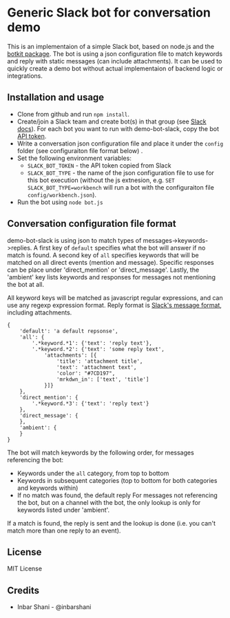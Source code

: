 # Generic Slack bot for conversation demo

This is an implementaion of a simple Slack bot, based on node.js and the [botkit package](https://github.com/howdyai/botkit). The bot is using a json configuration file to match keywords and reply with static messages (can include attachments). It can be used to quickly create a demo bot without actual implementaion of backend logic or integrations.

## Installation and usage

* Clone from github and run `npm install`.
* Create/join a Slack team and create bot(s) in that group (see [Slack docs](https://get.slack.help/hc/en-us/categories/200111606-Using-Slack)). For each bot you want to run with demo-bot-slack, copy the bot [API token](https://get.slack.help/hc/en-us/articles/215770388-Creating-and-regenerating-API-tokens).
* Write a conversation json configuration file and place it under the `config` folder (see configuraiton file format below) .
* Set the following environment variables:
  * `SLACK_BOT_TOKEN` - the API token copied from Slack
  * `SLACK_BOT_TYPE` - the name of the json configuration file to use for this bot execution (without the js extnesion, e.g. `SET SLACK_BOT_TYPE=workbench` will run a bot with the configuraiton file `config/workbench.json`).
* Run the bot using `node bot.js`

## Conversation configuration file format

demo-bot-slack is using json to match types of messages->keywords->replies.
A first key of `default` specifies what the bot will answer if no match is found. A second key of `all` specifies keywords that will be matched on all direct events (mention and message). Specific responses can be place under 'direct_mention' or 'direct_message'. Lastly, the 'ambient' key lists keywords and responses for messages not mentioning the bot at all.

All keyword keys will be matched as javascript regular expressions, and can use any regexp expression format. Reply format is [Slack's message format](https://api.slack.com/docs/formatting), including attachments.
```
{
	'default': 'a default repsonse',
	'all': {
		'.*keyword.*1': {'text': 'reply text'},
		'.*keyword.*2': {'text': 'some reply text',
            'attachments': [{
                'title': 'attachment title',
                'text': 'attachment text',
                'color': "#7CD197",
                'mrkdwn_in': ['text', 'title']
            }]}
	},
	'direct_mention': {
		'.*keyword.*3': {'text': 'reply text'}
	},
	'direct_message': {
	},
	'ambient': {
	}
}
```
The bot will match keywords by the following order, for messages referencing the bot:
- Keywords under the `all` category, from top to bottom
- Keywords in subsequent categories (top to bottom for both categories and keywords within)
- If no match was found, the default reply
For messages not referencing the bot, but on a channel with the bot, the only lookup is only for keywords listed under 'ambient'.

If a match is found, the reply is sent and the lookup is done (i.e. you can't match more than one reply to an event).

## License
MIT License

## Credits
* Inbar Shani - @inbarshani
